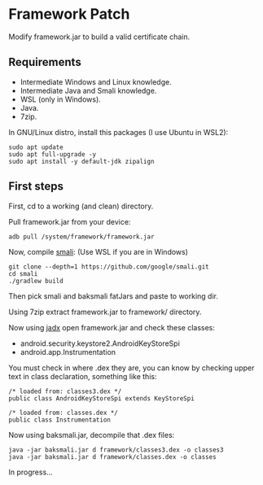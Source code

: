 # Framework Patch
Modify framework.jar to build a valid certificate chain.

## Requirements
- Intermediate Windows and Linux knowledge.
- Intermediate Java and Smali knowledge.
- WSL (only in Windows).
- Java.
- 7zip.

In GNU/Linux distro, install this packages (I use Ubuntu in WSL2):
```
sudo apt update
sudo apt full-upgrade -y
sudo apt install -y default-jdk zipalign
```

## First steps
First, cd to a working (and clean) directory.

Pull framework.jar from your device:
```
adb pull /system/framework/framework.jar
```

Now, compile [smali](https://github.com/google/smali):
(Use WSL if you are in Windows)
```
git clone --depth=1 https://github.com/google/smali.git
cd smali
./gradlew build
```

Then pick smali and baksmali fatJars and paste to working dir.

Using 7zip extract framework.jar to framework/ directory.

Now using [jadx](https://github.com/skylot/jadx) open framework.jar and check these classes:
- android.security.keystore2.AndroidKeyStoreSpi
- android.app.Instrumentation

You must check in where .dex they are, you can know by checking upper text in class declaration, something like this:
```
/* loaded from: classes3.dex */
public class AndroidKeyStoreSpi extends KeyStoreSpi

/* loaded from: classes.dex */
public class Instrumentation 
````

Now using baksmali.jar, decompile that .dex files:
```
java -jar baksmali.jar d framework/classes3.dex -o classes3
java -jar baksmali.jar d framework/classes.dex -o classes
```

In progress...